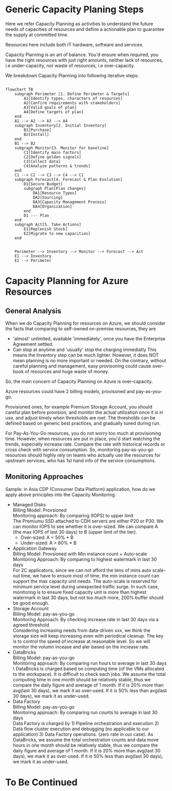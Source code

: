 # Generic Capacity Planing Steps

Here we refer Capacity Planning as activities to understand the future needs of capacities of resources and define a actionable plan to guarantee the supply at committed time. 

Resources here include both IT hardware, software and services.

Capacity Planning is an art of balance. You'd ensure when required, you have the right resources with just right amounts, neither lack of resources, i.e under-capacity, nor waste of resources, i.e over-capacity. 

We breakdown Capacity Planning into following iterative steps:

````mermaid

flowchart TB
    subgraph Perimeter [1. Define Perimeter & Targets]
        A1[Identify types, characters of resources]
        A2[Confirm requirements with stakeholders]
        A3[Valid goals of plan]
        A4[Define targets of plan]
    end
    A1 --> A2 --> A3 --> A4
    subgraph Inventory[2. Initial Inventory]
        B1[Purchase]
        B2[Install]
    end
    B1 --> B2
    subgraph Monitor[3. Monitor for baseline]
        C1[Identify main factors]
        C2[Define golden signals]
        C3[Collect data]
        C4[Analyze patterns & trends]
    end
    C1 --> C2 --> C3 --> C4 --> C1
    subgraph Forecast[4. Forecast & Plan Evolution]
        D1[Secure Budget]
        subgraph Plan[Plan changes]
            DA1[Resource Types]
            DA2[Sourcing]
            DA3[Capacity Management Process]
            DA4[Organization]
        end
        D1 --- Plan
    end
    subgraph Act[5. Take Actions]
        E1[Replenish Stock]
        E2[Migrate to new capacities]
    end


    Perimeter --> Inventory --> Monitor --> Forecast --> Act
    E1 --> Inventory
    E2 --> Perimeter

````

# Capacity Planning for Azure Resources

## General Analysis
When we do Capacity Planning for resources on Azure, we should consider the facts that comparing to self-owned on-premise resources, they are
- 'almost' unlimited, available 'immediately', once you have the Enterprise Agreement settled.
- Can stop at anytime and 'usually' stop the charging immediatly
This means the Inventory step can be much lighter. However, it does NOT mean planning is no more important or needed. On the contrary, without careful planning and management, easy provisoning could cause over-book of resources and huge waste of money. 

So, the main concern of Capacity Planning on Azure is over-capacity. 

Azure resources could have 2 billing models, provisoned and pay-as-you-go. 

Provisioned ones, for example Premium Storage Account, you should careful plan before provision, and monitor the actual utilization once it is in use, and adjust timely when thresholds are met.
The thresholds can be defined based on generic best practices, and gradually tuned during run.

For Pay-As-You-Go resources, you do not worry too much at provisioning time. However, when resources are put in place, you'd start watching the trends, especially increase rate. Compare the rate with historical records or cross check with service consumption. So, monitoring pay-as-you-go resources should highly rely on teams who actually use the resources for upstream services, who has 1st hand info of the service consumptions.

## Monitoring Approaches
Sample: in Asia CDP (Consumer Data Platform) application, how do we apply above principles into the Capacity Monitoring.

- Managed Disks \
  Billing Model: Provsioned\
  Monitoring approach: By comparing (IOPS) to upper limit \
  The Premiumu SSD attached to CDH servers are either P20 or P30. We can monitor IOPS to see whether it is over-sized. We can compare A (the max IOPS of last 30 days) to B (upper limit of the tier). 
  - Over-sized: A < 50% * B
  - Under-sized: A > 80% * B
- Application Gateway \
  Billing Model: Provsioned with Min instance count + Auto-scale\
  Monitoring Approach: By comparing to highest watermark in last 30 days \
  For 2C applicatons, since we can not afford the tens of mins auto scale-out time, we have to ensure most of time, the min instance count can support the max capacity unit needs. The auto-scale is reserved for minimum service level during unexpected traffic surge. In such case, monitoring is to ensure fixed capacity unit is more than highest watermark in last 30 days, but not too much more, 200% buffer should be good enough. 
- Storage Account \
  Billing Model: pay-as-you-go\
  Monitoring Approach: By checking increase rate in last 30 days via a agreed threshold \
  Considering increasing needs from data-driven xxx, we think the storage size will keep increasing even with periodical cleanup. The key is to control the speed of increase at reasonable level. So we will monitor the volumn incease and aler based on the increase rate. 
- DataBricks \
  Billing Model: pay-as-you-go\
  Monitoring approach: By comparing run hours to average in last 30 days \ 
  DataBricks is charged based on computing time (of the VMs allocated to the workspace). It is difficult to check each jobs. We assume the total computing time in one month should be relatively stable, thus we compare the daily figure and average of 1 month. If it is 20% more than avg(last 30 days), we mark it as over-used. If it is 50% less than avg(last 30 days), we mark it as under-used.
- Data Factory \
  Billing Model: pay-as-you-go\
  Monitoring approach: By comparing run counts to average in last 30 days \
  Data Factory is charged by 1) Pipeline orchestration and execution 2) Data flow cluster execution and debugging (no applicable to our application) 3) Data Factory operations. (zero rate in our case). As DataBricks, we assume the total orchestration counts and data move hours in one month should be relatively stable, thus we compare the daily figure and average of 1 month. If it is 20% more than avg(last 30 days), we mark it as over-used. If it is 50% less than avg(last 30 days), we mark it as under-used. 


# To Be Continued 

